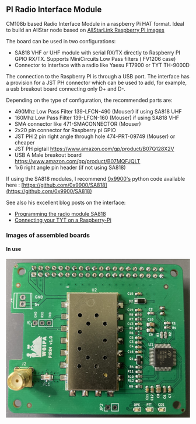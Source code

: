 ## PI Radio Interface Module

CM108b based Radio Interface Module in a raspberry Pi HAT format. Ideal to build an AllStar node based on [AllStarLink Raspberry PI images](http://dvswitch.org/files/ASL_Images/Raspberry_Pi/Stretch/)


The board can be used in two configurations:

- SA818 VHF or UHF module with serial RX/TX directly to Raspberry PI GPIO RX/TX. Supports MiniCircuits Low Pass filters ( FV1206 case)
- Connector to interface with a radio like Yaesu FT7900 or TYT TH-9000D

The connection to the Raspberry PI is through a USB port. The interface has a provision for a JST PH connector which can be used to add, for example, a usb breakout board connecting only D+ and D-.

Depending on the type of configuration, the recommended parts are:

- 490Mhz Low Pass Filter 139-LFCN-490 (Mouser) if using SA818 UHF
- 160Mhz Low Pass Filter 139-LFCN-160 (Mouser) if using SA818 VHF
- SMA connector like 471-SMACONNECTOR (Mouser)
- 2x20 pin connector for Raspberry pi GPIO
- JST PH 2 pin right angle through hole 474-PRT-09749 (Mouser) or cheaper
- JST PH pigtail https://www.amazon.com/gp/product/B07Q128X2V
- USB A Male breakout board https://www.amazon.com/gp/product/B07MQFJQLT
- 1x6 right angle pin header (if not using SA818)

If using the SA818 modules, I recommend [0x9900's](https://0x9900.com) python code available here : [https://github.com/0x9900/SA818](https://github.com/0x9900/SA818)

See also his excellent blog posts on the interface:

- [Programming the radio module SA818](https://0x9900.com/programming-the-radio-module-sa818/)
- [Connecting your TYT on a Raspberry-Pi](https://0x9900.com/connecting-your-tyt-on-a-raspberry-pi/)

### Images of assembled boards
#### In use
<img src="pics/radio.jpg"
     alt="In use with radio"
     style="float: left; margin-right: 10px;" />
